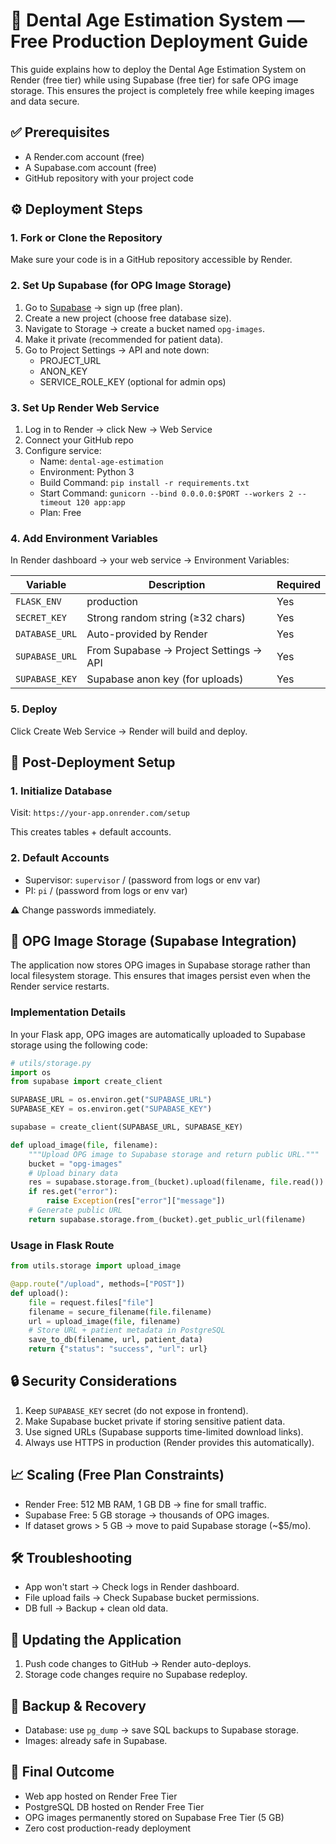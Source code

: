 # 🦷 Dental Age Estimation System — Free Production Deployment Guide

This guide explains how to deploy the Dental Age Estimation System on Render (free tier) while using Supabase (free tier) for safe OPG image storage.
This ensures the project is completely free while keeping images and data secure.

## ✅ Prerequisites

- A Render.com account (free)
- A Supabase.com account (free)
- GitHub repository with your project code

## ⚙️ Deployment Steps

### 1. Fork or Clone the Repository

Make sure your code is in a GitHub repository accessible by Render.

### 2. Set Up Supabase (for OPG Image Storage)

1. Go to [Supabase](https://supabase.com/) → sign up (free plan).
2. Create a new project (choose free database size).
3. Navigate to Storage → create a bucket named `opg-images`.
4. Make it private (recommended for patient data).
5. Go to Project Settings → API and note down:
   - PROJECT_URL
   - ANON_KEY
   - SERVICE_ROLE_KEY (optional for admin ops)

### 3. Set Up Render Web Service

1. Log in to Render → click New → Web Service
2. Connect your GitHub repo
3. Configure service:
   - Name: `dental-age-estimation`
   - Environment: Python 3
   - Build Command: `pip install -r requirements.txt`
   - Start Command: `gunicorn --bind 0.0.0.0:$PORT --workers 2 --timeout 120 app:app`
   - Plan: Free

### 4. Add Environment Variables

In Render dashboard → your web service → Environment Variables:

| Variable | Description | Required |
|----------|-------------|----------|
| `FLASK_ENV` | production | Yes |
| `SECRET_KEY` | Strong random string (≥32 chars) | Yes |
| `DATABASE_URL` | Auto-provided by Render | Yes |
| `SUPABASE_URL` | From Supabase → Project Settings → API | Yes |
| `SUPABASE_KEY` | Supabase anon key (for uploads) | Yes |

### 5. Deploy

Click Create Web Service → Render will build and deploy.

## 🚀 Post-Deployment Setup

### 1. Initialize Database

Visit: `https://your-app.onrender.com/setup`

This creates tables + default accounts.

### 2. Default Accounts

- Supervisor: `supervisor` / (password from logs or env var)
- PI: `pi` / (password from logs or env var)

⚠️ Change passwords immediately.

## 📂 OPG Image Storage (Supabase Integration)

The application now stores OPG images in Supabase storage rather than local filesystem storage. This ensures that images persist even when the Render service restarts.

### Implementation Details

In your Flask app, OPG images are automatically uploaded to Supabase storage using the following code:

```python
# utils/storage.py
import os
from supabase import create_client

SUPABASE_URL = os.environ.get("SUPABASE_URL")
SUPABASE_KEY = os.environ.get("SUPABASE_KEY")

supabase = create_client(SUPABASE_URL, SUPABASE_KEY)

def upload_image(file, filename):
    """Upload OPG image to Supabase storage and return public URL."""
    bucket = "opg-images"
    # Upload binary data
    res = supabase.storage.from_(bucket).upload(filename, file.read())
    if res.get("error"):
        raise Exception(res["error"]["message"])
    # Generate public URL
    return supabase.storage.from_(bucket).get_public_url(filename)
```

### Usage in Flask Route

```python
from utils.storage import upload_image

@app.route("/upload", methods=["POST"])
def upload():
    file = request.files["file"]
    filename = secure_filename(file.filename)
    url = upload_image(file, filename)
    # Store URL + patient metadata in PostgreSQL
    save_to_db(filename, url, patient_data)
    return {"status": "success", "url": url}
```

## 🔒 Security Considerations

1. Keep `SUPABASE_KEY` secret (do not expose in frontend).
2. Make Supabase bucket private if storing sensitive patient data.
3. Use signed URLs (Supabase supports time-limited download links).
4. Always use HTTPS in production (Render provides this automatically).

## 📈 Scaling (Free Plan Constraints)

- Render Free: 512 MB RAM, 1 GB DB → fine for small traffic.
- Supabase Free: 5 GB storage → thousands of OPG images.
- If dataset grows > 5 GB → move to paid Supabase storage (~$5/mo).

## 🛠️ Troubleshooting

- App won't start → Check logs in Render dashboard.
- File upload fails → Check Supabase bucket permissions.
- DB full → Backup + clean old data.

## 🔄 Updating the Application

1. Push code changes to GitHub → Render auto-deploys.
2. Storage code changes require no Supabase redeploy.

## 💾 Backup & Recovery

- Database: use `pg_dump` → save SQL backups to Supabase storage.
- Images: already safe in Supabase.

## 🎯 Final Outcome

- Web app hosted on Render Free Tier
- PostgreSQL DB hosted on Render Free Tier
- OPG images permanently stored on Supabase Free Tier (5 GB)
- Zero cost production-ready deployment
